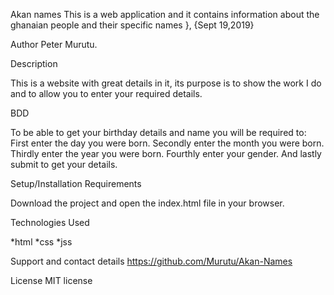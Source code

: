 Akan names
This is a web application  and it contains information about the ghanaian people and their specific names }, {Sept 19,2019}

Author Peter Murutu.

Description

This is a website with great details in it, its purpose is to show the work I do and to allow you to enter your required details.

BDD

To be able to get your birthday details and name you will be required to:
First enter the day you were born.
Secondly enter the month you were born.
Thirdly enter the year you were born.
Fourthly enter your gender.
And lastly submit to get your details.

Setup/Installation Requirements

Download the project and open the index.html file in your browser.

Technologies Used

*html *css *jss

Support and contact details
https://github.com/Murutu/Akan-Names

License
MIT license

